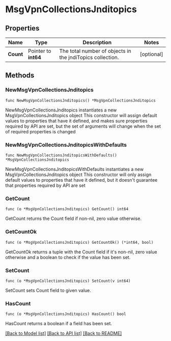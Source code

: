 # MsgVpnCollectionsJnditopics

## Properties

Name | Type | Description | Notes
------------ | ------------- | ------------- | -------------
**Count** | Pointer to **int64** | The total number of objects in the jndiTopics collection. | [optional] 

## Methods

### NewMsgVpnCollectionsJnditopics

`func NewMsgVpnCollectionsJnditopics() *MsgVpnCollectionsJnditopics`

NewMsgVpnCollectionsJnditopics instantiates a new MsgVpnCollectionsJnditopics object
This constructor will assign default values to properties that have it defined,
and makes sure properties required by API are set, but the set of arguments
will change when the set of required properties is changed

### NewMsgVpnCollectionsJnditopicsWithDefaults

`func NewMsgVpnCollectionsJnditopicsWithDefaults() *MsgVpnCollectionsJnditopics`

NewMsgVpnCollectionsJnditopicsWithDefaults instantiates a new MsgVpnCollectionsJnditopics object
This constructor will only assign default values to properties that have it defined,
but it doesn't guarantee that properties required by API are set

### GetCount

`func (o *MsgVpnCollectionsJnditopics) GetCount() int64`

GetCount returns the Count field if non-nil, zero value otherwise.

### GetCountOk

`func (o *MsgVpnCollectionsJnditopics) GetCountOk() (*int64, bool)`

GetCountOk returns a tuple with the Count field if it's non-nil, zero value otherwise
and a boolean to check if the value has been set.

### SetCount

`func (o *MsgVpnCollectionsJnditopics) SetCount(v int64)`

SetCount sets Count field to given value.

### HasCount

`func (o *MsgVpnCollectionsJnditopics) HasCount() bool`

HasCount returns a boolean if a field has been set.


[[Back to Model list]](../README.md#documentation-for-models) [[Back to API list]](../README.md#documentation-for-api-endpoints) [[Back to README]](../README.md)


